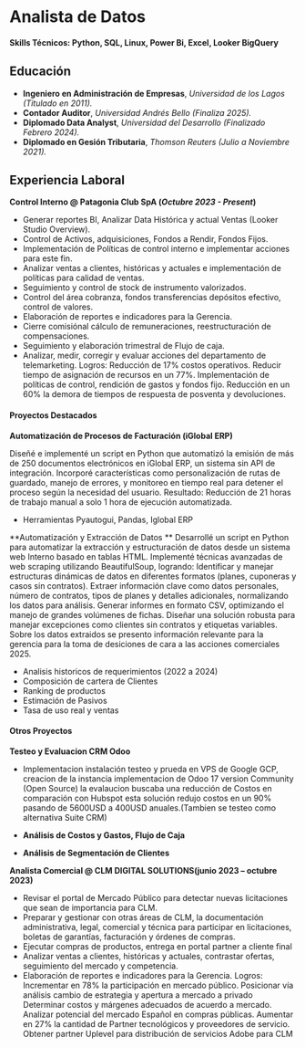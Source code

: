 # Analista de Datos

#### Skills Técnicos: Python, SQL,  Linux, Power Bi, Excel, Looker BigQuery

## Educación

+ **Ingeniero en Administración de Empresas**, _Universidad de los Lagos (Titulado en 2011)._							       		
+ **Contador Auditor**,  _Universidad Andrés Bello (Finaliza 2025)._ 			        		
+ **Diplomado Data Analyst**, _Universidad del Desarrollo (Finalizado Febrero 2024)._
+ **Diplomado en Gesión Tributaria**,  _Thomson Reuters (Julio a Noviembre 2021)._

## Experiencia Laboral
**Control Interno @ Patagonia Club SpA (_Octubre 2023 - Present_)**
- Generar reportes BI, Analizar Data Histórica y actual Ventas (Looker Studio Overview).
- Control de Activos, adquisiciones, Fondos a Rendir, Fondos Fijos.
- Implementación de Políticas de control interno e implementar acciones para este fin.
- Analizar ventas a clientes, históricas y actuales e implementación de políticas para calidad de ventas.
- Seguimiento y control de stock de instrumento valorizados.
- Control del área cobranza, fondos transferencias depósitos efectivo, control de valores.
- Elaboración de reportes e indicadores para la Gerencia.
- Cierre comisiónal cálculo de remuneraciones, reestructuración de compensaciones.
- Seguimiento y elaboración trimestral de Flujo de caja.
- Analizar, medir, corregir y evaluar acciones del departamento de telemarketing.
Logros: Reducción de 17% costos operativos.
 Reducir tiempo de asignación de recursos en un 77%.
 Implementación de políticas de control, rendición de gastos y fondos fijo.
 Reducción en un 60% la demora de tiempos de respuesta de posventa y devoluciones.

#### Proyectos Destacados
**Automatización de Procesos de Facturación (iGlobal ERP)**

Diseñé e implementé un script en Python que automatizó la emisión de más de 250 documentos electrónicos en iGlobal ERP, un sistema sin API de integración.
Incorporé características como personalización de rutas de guardado, manejo de errores, y monitoreo en tiempo real para detener el proceso según la necesidad del usuario.
Resultado: Reducción de 21 horas de trabajo manual a solo 1 hora de ejecución automatizada.
- Herramientas Pyautogui, Pandas, Iglobal ERP

**Automatización y Extracción de Datos **
Desarrollé un script en Python para automatizar la extracción y estructuración de datos desde un sistema web Interno basado en tablas HTML. Implementé técnicas avanzadas de web scraping utilizando BeautifulSoup, logrando:
Identificar y manejar estructuras dinámicas de datos en diferentes formatos (planes, cuponeras y casos sin contratos).
Extraer información clave como datos personales, número de contratos, tipos de planes y detalles adicionales, normalizando los datos para análisis.
Generar informes en formato CSV, optimizando el manejo de grandes volúmenes de fichas.
Diseñar una solución robusta para manejar excepciones como clientes sin contratos y etiquetas variables.
Sobre los datos extraidos se presento información relevante para la gerencia para la toma de desiciones de cara a las acciones comerciales 2025.
- Analisis historicos de requerimientos (2022 a 2024)
- Composición de cartera de Clientes
- Ranking de productos
- Estimación de Pasivos
- Tasa de uso real y ventas


#### Otros Proyectos
**Testeo y Evaluacion CRM Odoo**
- Implementacion instalación testeo y prueda en VPS de Google GCP, creacion de la instancia implementacion de Odoo 17 version Community (Open Source) la evalaucion buscaba una reducción de Costos en comparación con Hubspot esta solución redujo costos en un 90% pasando de 5600USD a 400USD anuales.(Tambien se testeo como alternativa Suite CRM)

- **Análisis de Costos y Gastos, Flujo de Caja**
- **Análisis de Segmentación de Clientes**
	            
**Analista Comercial	@ CLM DIGITAL SOLUTIONS(junio 2023 – octubre 2023)**
- Revisar el portal de Mercado Público para detectar nuevas licitaciones que sean de importancia para CLM.
- Preparar y gestionar con otras áreas de CLM, la documentación administrativa, legal, comercial y técnica para participar en licitaciones, boletas de garantías, facturación y órdenes de compras.
- Ejecutar compras de productos, entrega en portal partner a cliente final
- Analizar ventas a clientes, históricas y actuales, contrastar ofertas, seguimiento del mercado y competencia.
- Elaboración de reportes e indicadores para la Gerencia.
Logros: Incrementar en 78% la participación en mercado público.
 Posicionar vía análisis cambio de estrategia y apertura a mercado a privado
 Determinar costos y márgenes adecuados de acuerdo a mercado.
 Analizar potencial del mercado Español en compras públicas.
 Aumentar en 27% la cantidad de Partner tecnológicos y proveedores de servicio.
 Obtener partner Uplevel para distribución de servicios Adobe para CLM

